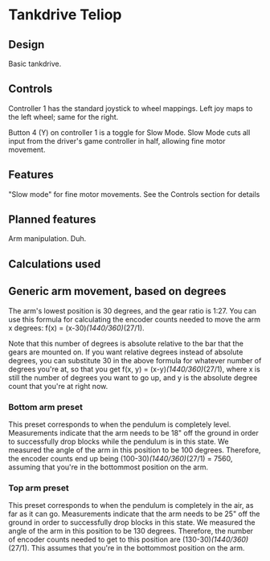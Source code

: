 # Tankdrive Teliop

## Design

Basic tankdrive.

## Controls

Controller 1 has the standard joystick to wheel mappings. Left joy maps to the left wheel; same for the right.

Button 4 (Y) on controller 1 is a toggle for Slow Mode. Slow Mode cuts all input from the driver's game controller in half, allowing fine motor movement.

## Features

"Slow mode" for fine motor movements. See the Controls section for details

## Planned features

Arm manipulation. Duh.

## Calculations used

## Generic arm movement, based on degrees

The arm's lowest position is 30 degrees, and the gear ratio is 1:27. You can use this formula for calculating the encoder counts needed to move the arm x degrees: f(x) = (x-30)*(1440/360)*(27/1).

Note that this number of degrees is absolute relative to the bar that the gears are mounted on. If you want relative degrees instead of absolute degrees, you can substitute 30 in the above formula for whatever number of degrees you're at, so that you get f(x, y) = (x-y)*(1440/360)*(27/1), where x is still the number of degrees you want to go up, and y is the absolute degree count that you're at right now.

### Bottom arm preset

This preset corresponds to when the pendulum is completely level. Measurements indicate that the arm needs to be 18" off the ground in order to successfully drop blocks while the pendulum is in this state. We measured the angle of the arm in this position to be 100 degrees. Therefore, the encoder counts end up being (100-30)*(1440/360)*(27/1) = 7560, assuming that you're in the bottommost position on the arm.

### Top arm preset

This preset corresponds to when the pendulum is completely in the air, as far as it can go. Measurements indicate that the arm needs to be 25" off the ground in order to successfully drop blocks in this state. We measured the angle of the arm in this position to be 130 degrees. Therefore, the number of encoder counts needed to get to this position are (130-30)*(1440/360)*(27/1). This assumes that you're in the bottommost position on the arm.
